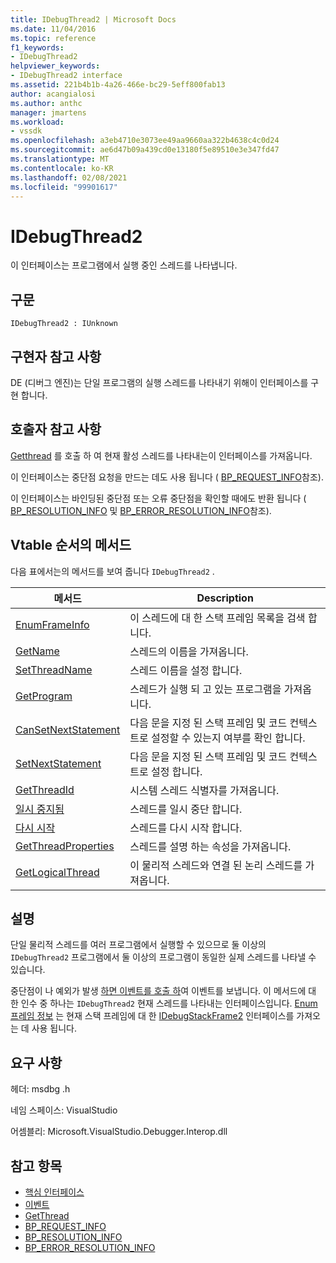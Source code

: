 ```yaml
---
title: IDebugThread2 | Microsoft Docs
ms.date: 11/04/2016
ms.topic: reference
f1_keywords:
- IDebugThread2
helpviewer_keywords:
- IDebugThread2 interface
ms.assetid: 221b4b1b-4a26-466e-bc29-5eff800fab13
author: acangialosi
ms.author: anthc
manager: jmartens
ms.workload:
- vssdk
ms.openlocfilehash: a3eb4710e3073ee49aa9660aa322b4638c4c0d24
ms.sourcegitcommit: ae6d47b09a439cd0e13180f5e89510e3e347fd47
ms.translationtype: MT
ms.contentlocale: ko-KR
ms.lasthandoff: 02/08/2021
ms.locfileid: "99901617"
---
```

# <a name="idebugthread2"></a>IDebugThread2
이 인터페이스는 프로그램에서 실행 중인 스레드를 나타냅니다.

## <a name="syntax"></a>구문

```
IDebugThread2 : IUnknown
```

## <a name="notes-for-implementers"></a>구현자 참고 사항
 DE (디버그 엔진)는 단일 프로그램의 실행 스레드를 나타내기 위해이 인터페이스를 구현 합니다.

## <a name="notes-for-callers"></a>호출자 참고 사항
 [Getthread](../../../extensibility/debugger/reference/idebugstackframe2-getthread.md) 를 호출 하 여 현재 활성 스레드를 나타내는이 인터페이스를 가져옵니다.

 이 인터페이스는 중단점 요청을 만드는 데도 사용 됩니다 ( [BP_REQUEST_INFO](../../../extensibility/debugger/reference/bp-request-info.md)참조).

 이 인터페이스는 바인딩된 중단점 또는 오류 중단점을 확인할 때에도 반환 됩니다 ( [BP_RESOLUTION_INFO](../../../extensibility/debugger/reference/bp-resolution-info.md) 및 [BP_ERROR_RESOLUTION_INFO](../../../extensibility/debugger/reference/bp-error-resolution-info.md)참조).

## <a name="methods-in-vtable-order"></a>Vtable 순서의 메서드
 다음 표에서는의 메서드를 보여 줍니다 `IDebugThread2` .

|메서드|Description|
|------------|-----------------|
|[EnumFrameInfo](../../../extensibility/debugger/reference/idebugthread2-enumframeinfo.md)|이 스레드에 대 한 스택 프레임 목록을 검색 합니다.|
|[GetName](../../../extensibility/debugger/reference/idebugthread2-getname.md)|스레드의 이름을 가져옵니다.|
|[SetThreadName](../../../extensibility/debugger/reference/idebugthread2-setthreadname.md)|스레드 이름을 설정 합니다.|
|[GetProgram](../../../extensibility/debugger/reference/idebugthread2-getprogram.md)|스레드가 실행 되 고 있는 프로그램을 가져옵니다.|
|[CanSetNextStatement](../../../extensibility/debugger/reference/idebugthread2-cansetnextstatement.md)|다음 문을 지정 된 스택 프레임 및 코드 컨텍스트로 설정할 수 있는지 여부를 확인 합니다.|
|[SetNextStatement](../../../extensibility/debugger/reference/idebugthread2-setnextstatement.md)|다음 문을 지정 된 스택 프레임 및 코드 컨텍스트로 설정 합니다.|
|[GetThreadId](../../../extensibility/debugger/reference/idebugthread2-getthreadid.md)|시스템 스레드 식별자를 가져옵니다.|
|[일시 중지됨](../../../extensibility/debugger/reference/idebugthread2-suspend.md)|스레드를 일시 중단 합니다.|
|[다시 시작](../../../extensibility/debugger/reference/idebugthread2-resume.md)|스레드를 다시 시작 합니다.|
|[GetThreadProperties](../../../extensibility/debugger/reference/idebugthread2-getthreadproperties.md)|스레드를 설명 하는 속성을 가져옵니다.|
|[GetLogicalThread](../../../extensibility/debugger/reference/idebugthread2-getlogicalthread.md)|이 물리적 스레드와 연결 된 논리 스레드를 가져옵니다.|

## <a name="remarks"></a>설명
 단일 물리적 스레드를 여러 프로그램에서 실행할 수 있으므로 둘 이상의 `IDebugThread2` 프로그램에서 둘 이상의 프로그램이 동일한 실제 스레드를 나타낼 수 있습니다.

 중단점이 나 예외가 발생 [하면 이벤트를 호출 하](../../../extensibility/debugger/reference/idebugeventcallback2-event.md)여 이벤트를 보냅니다. 이 메서드에 대 한 인수 중 하나는 `IDebugThread2` 현재 스레드를 나타내는 인터페이스입니다. [Enum프레임 정보](../../../extensibility/debugger/reference/idebugthread2-enumframeinfo.md) 는 현재 스택 프레임에 대 한 [IDebugStackFrame2](../../../extensibility/debugger/reference/idebugstackframe2.md) 인터페이스를 가져오는 데 사용 됩니다.

## <a name="requirements"></a>요구 사항
 헤더: msdbg .h

 네임 스페이스: VisualStudio

 어셈블리: Microsoft.VisualStudio.Debugger.Interop.dll

## <a name="see-also"></a>참고 항목
- [핵심 인터페이스](../../../extensibility/debugger/reference/core-interfaces.md)
- [이벤트](../../../extensibility/debugger/reference/idebugeventcallback2-event.md)
- [GetThread](../../../extensibility/debugger/reference/idebugstackframe2-getthread.md)
- [BP_REQUEST_INFO](../../../extensibility/debugger/reference/bp-request-info.md)
- [BP_RESOLUTION_INFO](../../../extensibility/debugger/reference/bp-resolution-info.md)
- [BP_ERROR_RESOLUTION_INFO](../../../extensibility/debugger/reference/bp-error-resolution-info.md)
